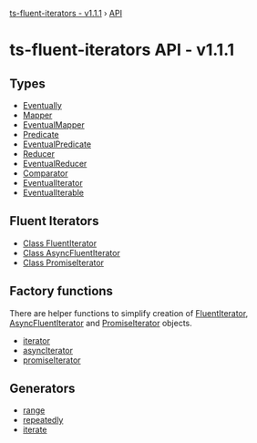 [ts-fluent-iterators - v1.1.1](../README.md) › [API](index.md) 

# ts-fluent-iterators API - v1.1.1

## Types

* [Eventually](types/eventually.md)
* [Mapper](types/mapper.md)
* [EventualMapper](types/eventual_mapper.md)
* [Predicate](types/predicate.md)
* [EventualPredicate](types/eventual_predicate.md)
* [Reducer](types/reducer.md)
* [EventualReducer](types/eventual_reducer.md)
* [Comparator](types/comparator.md)
* [EventualIterator](types/eventual_iterator.md)
* [EventualIterable](types/eventual_iterable.md)


## Fluent Iterators

* [Class FluentIterator](iterators/fluent_iterator.md)
* [Class AsyncFluentIterator](iterators/async_fluent_iterator.md)
* [Class PromiseIterator](iterators/promise_iterator.md)

## Factory functions

There are helper functions to simplify creation of
[FluentIterator](iterators/fluent_iterator.md), [AsyncFluentIterator](iterators/async_fluent_iterator.md)
and [PromiseIterator](iterators/promise_iterator.md) objects.


* [iterator](factories/iterator.md)
* [asyncIterator](factories/async_iterator.md)
* [promiseIterator](factories/promise_iterator.md)

## Generators

* [range](generators/range.md)
* [repeatedly](generators/repeatedly.md)
* [iterate](generators/iterate.md)
